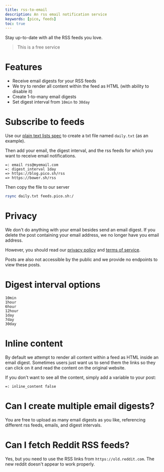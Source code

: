 ```yaml
---
title: rss-to-email
description: An rss email notification service
keywords: [pico, feeds]
toc: true
---
```


Stay up-to-date with all the RSS feeds you love.

> This is a free service

# Features

- Receive email digests for your RSS feeds
- We try to render all content within the feed as HTML (with ability to disable
  it)
- Create 1-to-many email digests
- Set digest interval from `10min` to `30day`

# Subscribe to feeds

Use our [plain text lists spec](/plain-text-lists) to create a txt file named
`daily.txt` (as an example).

Then add your email, the digest interval, and the rss feeds for which you want
to receive email notifications.

```
=: email rss@myemail.com
=: digest_interval 1day
=> https://blog.pico.sh/rss
=> https://bower.sh/rss
```

Then copy the file to our server

```bash
rsync daily.txt feeds.pico.sh:/
```

# Privacy

We don't do anything with your email besides send an email digest. If you delete
the post containing your email address, we no longer have you email address.

However, you should read our [privacy policy](/privacy) and
[terms of service](/ops).

Posts are also not accessible by the public and we provide no endpoints to view
these posts.

# Digest interval options

```
10min
1hour
6hour
12hour
1day
7day
30day
```

# Inline content

By default we attempt to render all content within a feed as HTML inside an
email digest. Sometimes users just want us to send them the links so they can
click on it and read the content on the original website.

If you don't want to see all the content, simply add a variable to your post:

```
=: inline_content false
```

# Can I create multiple email digests?

You are free to upload as many email digests as you like, referencing different
rss feeds, emails, and digest intervals.

# Can I fetch Reddit RSS feeds?

Yes, but you need to use the RSS links from `https://old.reddit.com`. The new
reddit doesn't appear to work properly.
